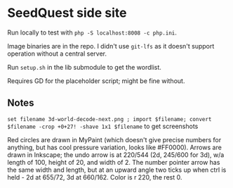 # SeedQuest side site

Run locally to test with `php -S localhost:8008 -c php.ini`.

Image binaries are in the repo. I didn't use `git-lfs` as it doesn't support operation without a central server.

Run `setup.sh` in the lib submodule to get the wordlist.

Requires GD for the placeholder script; might be fine without.

## Notes

`set filename 3d-world-decode-next.png ; import $filename; convert $filename -crop +0+27! -shave 1x1 $filename` to get screenshots

Red circles are drawn in MyPaint (which doesn't give precise numbers for anything, but has cool pressure variation, looks like #FF0000). Arrows are drawn in Inkscape; the undo arrow is at 220/544 (2d, 245/600 for 3d), w/a length of 100, height of 20, and width of 2. The number pointer arrow has the same width and length, but at an upward angle two ticks up when ctrl is held - 2d at 655/72, 3d at 660/162. Color is r 220, the rest 0.
